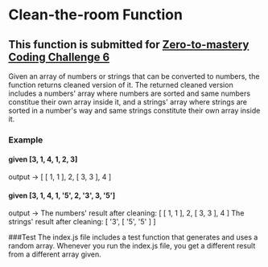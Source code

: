 # Clean-the-room Function
## This function is submitted for [Zero-to-mastery Coding Challenge 6](https://github.com/zero-to-mastery/Coding_Challenge-6)

Given an array of numbers or strings that can be converted to numbers, the function returns cleaned version of it. The returned cleaned version includes a numbers' array where numbers are sorted and same numbers constitue their own array inside it, and a strings' array where strings are sorted in a number's way and same strings constitute their own array inside it.

### Example
#### given [3, 1, 4, 1, 2, 3]
output -> [ [ 1, 1 ], 2, [ 3, 3 ], 4 ]

#### given [3, 1, 4, 1, '5', 2, '3', 3, '5']
output ->
The numbers' result after cleaning: [ [ 1, 1 ], 2, [ 3, 3 ], 4 ]
The strings' result after cleaning: [ '3', [ '5', '5' ] ]

###Test
The index.js file includes a test function that generates and uses a random array. Whenever you run the index.js file, you get a different result from a different array given.